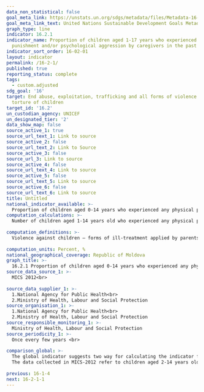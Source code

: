 ```yaml
---
data_non_statistical: false
goal_meta_link: https://unstats.un.org/sdgs/metadata/files/Metadata-16-02-01.pdf
goal_meta_link_text: United Nations Sustainable Development Goals Metadata (pdf 1361kB)
graph_type: line
indicator: 16.2.1
indicator_name: Proportion of children aged 1-17 years who experienced any physical
  punishment and/or psychological aggression by caregivers in the past month
indicator_sort_order: 16-02-01
layout: indicator
permalink: /16-2-1/
published: true
reporting_status: complete
tags:
  - custom.adjusted
sdg_goal: '16'
target: End abuse, exploitation, trafficking and all forms of violence against and
  torture of children
target_id: '16.2'
un_custodian_agency: UNICEF
un_designated_tier: '2'
data_show_map: false
source_active_1: true
source_url_text_1: Link to source
source_active_2: false
source_url_text_2: Link to Source
source_active_3: false
source_url_3: Link to source
source_active_4: false
source_url_text_4: Link to source
source_active_5: false
source_url_text_5: Link to source
source_active_6: false
source_url_text_6: Link to source
title: Untitled
national_indicator_available: >-
  Proportion of children aged 0-14 years who experienced any physical punishment and/or psychological aggression by caregivers in the past month, by sex, age
computation_calculations: >-
  Number of children aged 1-14 years old who experienced any physical punishment and/or psychological aggression by caregivers in the last months out of the total number of population aged 1-14 years old *100<br> 
  
computation_definitions: >-
  Violence against children – forms of ill-treatment applied by parents / legal representatives / caregiver of the child or any other persons, that produce real or potential  damage to the child's health and endanger child's life, development, dignity or morality, including the following types of violence: physical, sexual, psychological, spiritual, economic, negligence and exploitation (through work and traffic) (p.5 of Annex 1 of the Government Decision No. 270 of 08.04.2014 approving the Instructions for the intersectoral cooperation mechanism to identify, assess, refer, assist and monitor children who are victims or potential victims of violence, negligence, exploitation and traffic)<br> 
   
computation_units: Percent, %
national_geographical_coverage: Republic of Moldova
graph_title: >-
  16.2.1 Proportion of children aged 0-14 years who experienced any physical punishment and/or psychological aggression by caregivers in the past month, by sex, age
source_data_source_1: >-
  MICS 2012<br> 
  
source_data_supplier_1: >-
  1.National Agency for Public Health<br> 
  2.Ministry of Health, Labour and Social Protection
source_organisation_1: >-
  1.National Agency for Public Health<br> 
  2.Ministry of Health, Labour and Social Protection
source_responsible_monitoring_1: >-
  Ministry of Health, Labour and Social Protection
source_periodicity_1: >-
  Once every few years <br> 
  
comparison_global: >-
  The global indicator suggests two way for calculating the indicator for children aged 1-17 years old, and to better capture the phenomenon, it is suggested to use a proxy indicator for children aged 1-14 years old.<br> 
  The data collected in MICS-2012 refer to children aged 2-14 years old <br> 
  
previous: 16-1-4
next: 16-2-1-1
---
```

